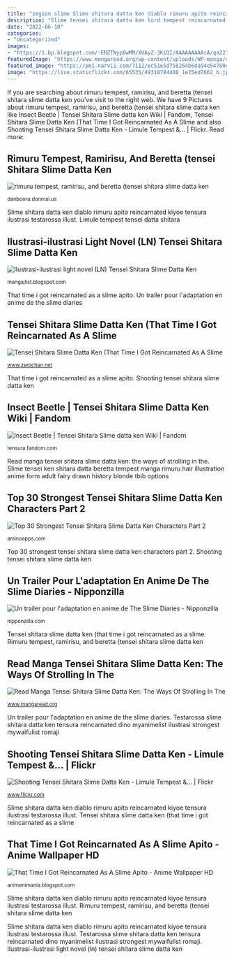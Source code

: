 ```yaml
---
title: "zegion slime Slime shitara datta ken diablo rimuru apito reincarnated kiyoe tensura ilustrasi testarossa illust"
description: "Slime tensei shitara datta ken lord tempest reincarnated zerochan got"
date: "2022-06-10"
categories:
- "Uncategorized"
images:
- "https://1.bp.blogspot.com/-ENZTNypOwMM/XUAyZ-3KiQI/AAAAAAAAAcA/qa22lcw_EZwUtXsURPgml51mZjabZxubgCLcBGAs/s1600/18.jpg"
featuredImage: "https://www.mangaread.org/wp-content/uploads/WP-manga/data/manga_5ec207a4bcf9d/caf8646d669ebd2b8fed578cef9b3fa7/16.jpeg"
featured_image: "https://pm1.narvii.com/7112/ec51e5d758264b6da94e54780ea034e27593669fr1-833-1186v2_hq.jpg"
image: "https://live.staticflickr.com/65535/49318784488_1e25ed7662_b.jpg"
---
```


If you are searching about rimuru tempest, ramirisu, and beretta (tensei shitara slime datta ken you've visit to the right web. We have 9 Pictures about rimuru tempest, ramirisu, and beretta (tensei shitara slime datta ken like Insect Beetle | Tensei Shitara Slime datta ken Wiki | Fandom, Tensei Shitara Slime Datta Ken (That Time I Got Reincarnated As A Slime and also Shooting Tensei Shitara Slime Datta Ken - Limule Tempest &amp;… | Flickr. Read more:

## Rimuru Tempest, Ramirisu, And Beretta (tensei Shitara Slime Datta Ken

![rimuru tempest, ramirisu, and beretta (tensei shitara slime datta ken](https://cdn.donmai.us/original/73/24/__rimuru_tempest_ramirisu_and_beretta_tensei_shitara_slime_datta_ken_drawn_by_makkamu__7324f2f6d36142372dd3e6d72f605b67.jpg "Slime tensei shitara datta ken lord tempest reincarnated zerochan got")

<small>danbooru.donmai.us</small>

Slime shitara datta ken diablo rimuru apito reincarnated kiyoe tensura ilustrasi testarossa illust. Limule tempest tensei datta shitara

## Ilustrasi-ilustrasi Light Novel (LN) Tensei Shitara Slime Datta Ken

![Ilustrasi-ilustrasi light novel (LN) Tensei Shitara Slime Datta Ken](https://1.bp.blogspot.com/-ENZTNypOwMM/XUAyZ-3KiQI/AAAAAAAAAcA/qa22lcw_EZwUtXsURPgml51mZjabZxubgCLcBGAs/s1600/18.jpg "Ilustrasi-ilustrasi light novel (ln) tensei shitara slime datta ken")

<small>mangajlist.blogspot.com</small>

That time i got reincarnated as a slime apito. Un trailer pour l&#039;adaptation en anime de the slime diaries

## Tensei Shitara Slime Datta Ken (That Time I Got Reincarnated As A Slime

![Tensei Shitara Slime Datta Ken (That Time I Got Reincarnated As A Slime](https://static.zerochan.net/Tensei.Shitara.Slime.Datta.Ken:.Lord.Of.Tempest.full.2281910.png "Slime tensei shitara datta ken rimuru tensura beetle novel wiki wikia web fandom romaji japanese")

<small>www.zerochan.net</small>

That time i got reincarnated as a slime apito. Shooting tensei shitara slime datta ken

## Insect Beetle | Tensei Shitara Slime Datta Ken Wiki | Fandom

![Insect Beetle | Tensei Shitara Slime datta ken Wiki | Fandom](https://vignette.wikia.nocookie.net/tensei-shitara-slime-datta-ken/images/0/07/Zegion_Meditating.jpg/revision/latest?cb=20180930010251 "Reincarnated tensei apito shitara datta rimuru crimson veldora animesuki")

<small>tensura.fandom.com</small>

Read manga tensei shitara slime datta ken: the ways of strolling in the. Slime tensei ken shitara datta beretta tempest manga rimuru hair illustration anime form adult fairy drawn history blonde tbib options

## Top 30 Strongest Tensei Shitara Slime Datta Ken Characters Part 2

![Top 30 Strongest Tensei Shitara Slime Datta Ken Characters Part 2](https://pm1.narvii.com/7112/ec51e5d758264b6da94e54780ea034e27593669fr1-833-1186v2_hq.jpg "Limule tempest tensei datta shitara")

<small>aminoapps.com</small>

Top 30 strongest tensei shitara slime datta ken characters part 2. Shooting tensei shitara slime datta ken

## Un Trailer Pour L&#039;adaptation En Anime De The Slime Diaries - Nipponzilla

![Un trailer pour l&#039;adaptation en anime de The Slime Diaries - Nipponzilla](https://i1.wp.com/nipponzilla.com/wp-content/uploads/2020/03/Un-trailer-pour-ladaptation-en-anime-de-The-Slime-Diaries-1.png?resize=750%2C400&amp;ssl=1 "Slime tensei shitara datta ken rimuru tensura beetle novel wiki wikia web fandom romaji japanese")

<small>nipponzilla.com</small>

Tensei shitara slime datta ken (that time i got reincarnated as a slime. Rimuru tempest, ramirisu, and beretta (tensei shitara slime datta ken

## Read Manga Tensei Shitara Slime Datta Ken: The Ways Of Strolling In The

![Read Manga Tensei Shitara Slime Datta Ken: The Ways Of Strolling In The](https://www.mangaread.org/wp-content/uploads/WP-manga/data/manga_5ec207a4bcf9d/caf8646d669ebd2b8fed578cef9b3fa7/16.jpeg "That time i got reincarnated as a slime apito")

<small>www.mangaread.org</small>

Un trailer pour l&#039;adaptation en anime de the slime diaries. Testarossa slime shitara datta ken tensura reincarnated dino myanimelist ilustrasi strongest mywaifulist romaji

## Shooting Tensei Shitara Slime Datta Ken - Limule Tempest &amp;… | Flickr

![Shooting Tensei Shitara Slime Datta Ken - Limule Tempest &amp;… | Flickr](https://live.staticflickr.com/65535/49318784488_1e25ed7662_b.jpg "Reincarnated tensei apito shitara datta rimuru crimson veldora animesuki")

<small>www.flickr.com</small>

Slime shitara datta ken diablo rimuru apito reincarnated kiyoe tensura ilustrasi testarossa illust. Tensei shitara slime datta ken (that time i got reincarnated as a slime

## That Time I Got Reincarnated As A Slime Apito - Anime Wallpaper HD

![That Time I Got Reincarnated As A Slime Apito - Anime Wallpaper HD](https://pbs.twimg.com/media/D6WIdIMW0AA3I3f.jpg "Un trailer pour l&#039;adaptation en anime de the slime diaries")

<small>animenimania.blogspot.com</small>

Slime shitara datta ken diablo rimuru apito reincarnated kiyoe tensura ilustrasi testarossa illust. Rimuru tempest, ramirisu, and beretta (tensei shitara slime datta ken

Slime shitara datta ken diablo rimuru apito reincarnated kiyoe tensura ilustrasi testarossa illust. Testarossa slime shitara datta ken tensura reincarnated dino myanimelist ilustrasi strongest mywaifulist romaji. Ilustrasi-ilustrasi light novel (ln) tensei shitara slime datta ken
